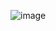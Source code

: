 ![image](https://github.com/dgnyldrm7/Simply-Component/assets/94688501/68733698-11e1-4644-95d9-904f213d4935)
